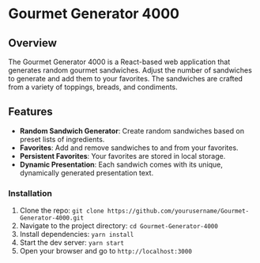 # Gourmet Generator 4000
## Overview
The Gourmet Generator 4000 is a React-based web application that generates random gourmet sandwiches. Adjust the number of sandwiches to generate and add them to your favorites. The sandwiches are crafted from a variety of toppings, breads, and condiments.

## Features
- **Random Sandwich Generator**: Create random sandwiches based on preset lists of ingredients.
- **Favorites**: Add and remove sandwiches to and from your favorites.
- **Persistent Favorites**: Your favorites are stored in local storage.
- **Dynamic Presentation**: Each sandwich comes with its unique, dynamically generated presentation text.

### Installation
1. Clone the repo: `git clone https://github.com/yourusername/Gourmet-Generator-4000.git`
2. Navigate to the project directory: `cd Gourmet-Generator-4000`
3. Install dependencies: `yarn install`
4. Start the dev server: `yarn start`
5. Open your browser and go to `http://localhost:3000`

